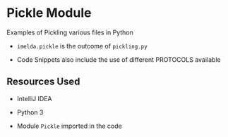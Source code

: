 # Pickle Module
Examples of Pickling various files in Python

* `imelda.pickle` is the outcome of `pickling.py`

* Code Snippets also include the use of different PROTOCOLS available

## Resources Used

* IntelliJ IDEA

* Python 3

* Module `Pickle` imported in the code
